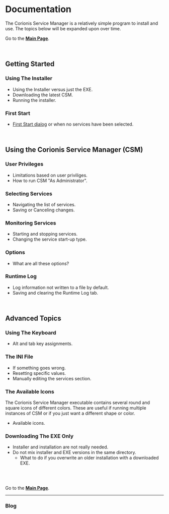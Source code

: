 # Documentation

The Corionis Service Manager is a relatively simple program to install and use. The topics below will be expanded upon over time.

Go to the [**Main Page**](index).

<br/>

## Getting Started

### Using The Installer
 * Using the Installer versus just the EXE.
 * Downloading the latest CSM.
 * Running the installer.

### First Start
 * [First Start dialog](firststart) or when no services have been selected.

<br/>

## Using the Corionis Service Manager (CSM)

### User Privileges
 * Limitations based on user priviliges.
 * How to run CSM "As Administrator".

### Selecting Services
 * Navigating the list of services.
 * Saving or Canceling changes.

### Monitoring Services
 * Starting and stopping services.
 * Changing the service start-up type.

### Options
 * What are all these options?

### Runtime Log
 * Log information not written to a file by default.
 * Saving and clearing the Runtime Log tab.

<br/>

## Advanced Topics

### Using The Keyboard
 * Alt and tab key assignments.

### The INI File
 * If something goes wrong.
 * Resetting specific values.
 * Manually editing the services section.

### The Available Icons
The Corionis Service Manager executable contains several round and square icons of different colors. These are useful if running multiple instances of CSM or if you just want a different shape or color.
 * Available icons.

### Downloading The EXE Only
 * Installer and installation are not really needed.
 * Do not mix installer and EXE versions in the same directory.
   - What to do if you overwrite an older installation with a downloaded EXE.

<br/>
<br/>

Go to the [**Main Page**](index).

---

### Blog
